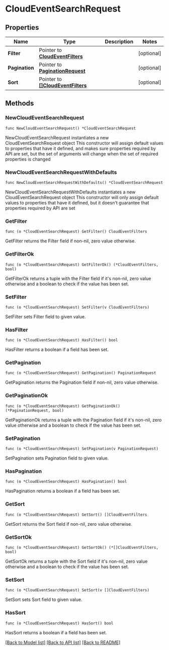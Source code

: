 # CloudEventSearchRequest

## Properties

Name | Type | Description | Notes
------------ | ------------- | ------------- | -------------
**Filter** | Pointer to [**CloudEventFilters**](CloudEventFilters.md) |  | [optional] 
**Pagination** | Pointer to [**PaginationRequest**](PaginationRequest.md) |  | [optional] 
**Sort** | Pointer to [**[]CloudEventFilters**](CloudEventFilters.md) |  | [optional] 

## Methods

### NewCloudEventSearchRequest

`func NewCloudEventSearchRequest() *CloudEventSearchRequest`

NewCloudEventSearchRequest instantiates a new CloudEventSearchRequest object
This constructor will assign default values to properties that have it defined,
and makes sure properties required by API are set, but the set of arguments
will change when the set of required properties is changed

### NewCloudEventSearchRequestWithDefaults

`func NewCloudEventSearchRequestWithDefaults() *CloudEventSearchRequest`

NewCloudEventSearchRequestWithDefaults instantiates a new CloudEventSearchRequest object
This constructor will only assign default values to properties that have it defined,
but it doesn't guarantee that properties required by API are set

### GetFilter

`func (o *CloudEventSearchRequest) GetFilter() CloudEventFilters`

GetFilter returns the Filter field if non-nil, zero value otherwise.

### GetFilterOk

`func (o *CloudEventSearchRequest) GetFilterOk() (*CloudEventFilters, bool)`

GetFilterOk returns a tuple with the Filter field if it's non-nil, zero value otherwise
and a boolean to check if the value has been set.

### SetFilter

`func (o *CloudEventSearchRequest) SetFilter(v CloudEventFilters)`

SetFilter sets Filter field to given value.

### HasFilter

`func (o *CloudEventSearchRequest) HasFilter() bool`

HasFilter returns a boolean if a field has been set.

### GetPagination

`func (o *CloudEventSearchRequest) GetPagination() PaginationRequest`

GetPagination returns the Pagination field if non-nil, zero value otherwise.

### GetPaginationOk

`func (o *CloudEventSearchRequest) GetPaginationOk() (*PaginationRequest, bool)`

GetPaginationOk returns a tuple with the Pagination field if it's non-nil, zero value otherwise
and a boolean to check if the value has been set.

### SetPagination

`func (o *CloudEventSearchRequest) SetPagination(v PaginationRequest)`

SetPagination sets Pagination field to given value.

### HasPagination

`func (o *CloudEventSearchRequest) HasPagination() bool`

HasPagination returns a boolean if a field has been set.

### GetSort

`func (o *CloudEventSearchRequest) GetSort() []CloudEventFilters`

GetSort returns the Sort field if non-nil, zero value otherwise.

### GetSortOk

`func (o *CloudEventSearchRequest) GetSortOk() (*[]CloudEventFilters, bool)`

GetSortOk returns a tuple with the Sort field if it's non-nil, zero value otherwise
and a boolean to check if the value has been set.

### SetSort

`func (o *CloudEventSearchRequest) SetSort(v []CloudEventFilters)`

SetSort sets Sort field to given value.

### HasSort

`func (o *CloudEventSearchRequest) HasSort() bool`

HasSort returns a boolean if a field has been set.


[[Back to Model list]](../README.md#documentation-for-models) [[Back to API list]](../README.md#documentation-for-api-endpoints) [[Back to README]](../README.md)


